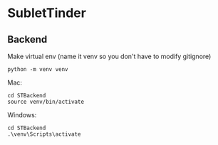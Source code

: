 # SubletTinder

## Backend

Make virtual env (name it venv so you don't have to modify gitignore)

```
python -m venv venv
```


Mac:

```
cd STBackend
source venv/bin/activate
```

Windows:

```
cd STBackend
.\venv\Scripts\activate
```
